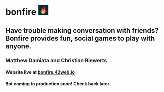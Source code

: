 # bonfire ![bonfire](https://github.com/MatthewDamiata/bonfire/blob/main/assets/bonfire_logo_32.png)
## Have trouble making conversation with friends? Bonfire provides fun, social games to play with anyone.
### Matthew Damiata and Christian Riewerts
#### Website live at [bonfire.42web.io](http://www.bonfire.42web.io/)
#### Bot coming to production soon! Check back later.
